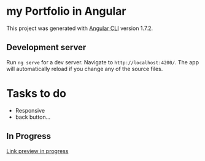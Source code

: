 # my Portfolio in Angular

This project was generated with [Angular CLI](https://github.com/angular/angular-cli) version 1.7.2.

## Development server

Run `ng serve` for a dev server. Navigate to `http://localhost:4200/`. The app will automatically reload if you change any of the source files.

# Tasks to do

  - Responsive
  - back button...

## In Progress
[Link preview in progress](http://milanzivanovcv.surge.sh/)
